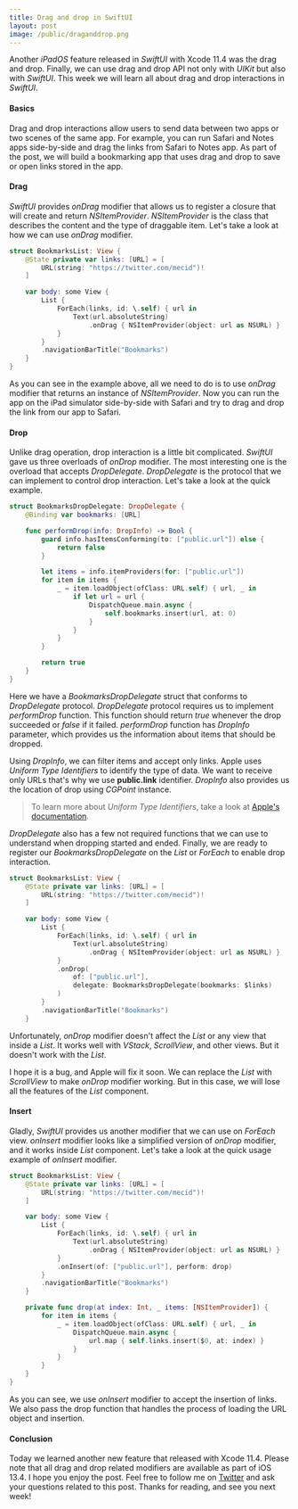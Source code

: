 ```yaml
---
title: Drag and drop in SwiftUI
layout: post
image: /public/draganddrop.png
---
```


Another *iPadOS* feature released in *SwiftUI* with Xcode 11.4 was the drag and drop. Finally, we can use drag and drop API not only with *UIKit* but also with *SwiftUI*. This week we will learn all about drag and drop interactions in *SwiftUI*. 

#### Basics
Drag and drop interactions allow users to send data between two apps or two scenes of the same app. For example, you can run Safari and Notes apps side-by-side and drag the links from Safari to Notes app. As part of the post, we will build a bookmarking app that uses drag and drop to save or open links stored in the app.

#### Drag
*SwiftUI* provides *onDrag* modifier that allows us to register a closure that will create and return *NSItemProvider*. *NSItemProvider* is the class that describes the content and the type of draggable item. Let's take a look at how we can use *onDrag* modifier.

```swift
struct BookmarksList: View {
    @State private var links: [URL] = [
        URL(string: "https://twitter.com/mecid")!
    ]

    var body: some View {
        List {
            ForEach(links, id: \.self) { url in
                Text(url.absoluteString)
                    .onDrag { NSItemProvider(object: url as NSURL) }
            }
        }
        .navigationBarTitle("Bookmarks")
    }
}
```

As you can see in the example above, all we need to do is to use *onDrag* modifier that returns an instance of *NSItemProvider*. Now you can run the app on the iPad simulator side-by-side with Safari and try to drag and drop the link from our app to Safari.

#### Drop
Unlike drag operation, drop interaction is a little bit complicated. *SwiftUI* gave us three overloads of *onDrop* modifier. The most interesting one is the overload that accepts *DropDelegate*. *DropDelegate* is the protocol that we can implement to control drop interaction. Let's take a look at the quick example.

```swift
struct BookmarksDropDelegate: DropDelegate {
    @Binding var bookmarks: [URL]

    func performDrop(info: DropInfo) -> Bool {
        guard info.hasItemsConforming(to: ["public.url"]) else {
            return false
        }

        let items = info.itemProviders(for: ["public.url"])
        for item in items {
            _ = item.loadObject(ofClass: URL.self) { url, _ in
                if let url = url {
                    DispatchQueue.main.async {
                        self.bookmarks.insert(url, at: 0)
                    }
                }
            }
        }

        return true
    }
}
```

Here we have a *BookmarksDropDelegate* struct that conforms to *DropDelegate* protocol. *DropDelegate* protocol requires us to implement *performDrop* function. This function should return *true* whenever the drop succeeded or *false* if it failed. *performDrop* function has *DropInfo* parameter, which provides us the information about items that should be dropped.

Using *DropInfo*, we can filter items and accept only links. Apple uses *Uniform Type Identifiers* to identify the type of data. We want to receive only URLs that's why we use **public.link** identifier. *DropInfo* also provides us the location of drop using *CGPoint* instance.

> To learn more about *Uniform Type Identifiers*, take a look at [Apple's documentation](https://developer.apple.com/library/archive/documentation/FileManagement/Conceptual/understanding_utis/understand_utis_intro/understand_utis_intro.html).

*DropDelegate* also has a few not required functions that we can use to understand when dropping started and ended.
Finally, we are ready to register our *BookmarksDropDelegate* on the *List* or *ForEach* to enable drop interaction.

```swift
struct BookmarksList: View {
    @State private var links: [URL] = [
        URL(string: "https://twitter.com/mecid")!
    ]

    var body: some View {
        List {
            ForEach(links, id: \.self) { url in
                Text(url.absoluteString)
                    .onDrag { NSItemProvider(object: url as NSURL) }
            }
            .onDrop(
                of: ["public.url"],
                delegate: BookmarksDropDelegate(bookmarks: $links)
            )
        }
        .navigationBarTitle("Bookmarks")
    }
```

Unfortunately, *onDrop* modifier doesn't affect the *List* or any view that inside a *List*. It works well with *VStack*, *ScrollView*, and other views. But it doesn't work with the *List*.

I hope it is a bug, and Apple will fix it soon. We can replace the *List* with *ScrollView* to make *onDrop* modifier working. But in this case, we will lose all the features of the *List* component.

#### Insert
Gladly, *SwiftUI* provides us another modifier that we can use on *ForEach* view. *onInsert* modifier looks like a simplified version of *onDrop* modifier, and it works inside *List* component. Let's take a look at the quick usage example of *onInsert* modifier.

```swift
struct BookmarksList: View {
    @State private var links: [URL] = [
        URL(string: "https://twitter.com/mecid")!
    ]

    var body: some View {
        List {
            ForEach(links, id: \.self) { url in
                Text(url.absoluteString)
                    .onDrag { NSItemProvider(object: url as NSURL) }
            }
            .onInsert(of: ["public.url"], perform: drop)
        }
        .navigationBarTitle("Bookmarks")
    }

    private func drop(at index: Int, _ items: [NSItemProvider]) {
        for item in items {
            _ = item.loadObject(ofClass: URL.self) { url, _ in
                DispatchQueue.main.async {
                    url.map { self.links.insert($0, at: index) }
                }
            }
        }
    }
}
```

As you can see, we use *onInsert* modifier to accept the insertion of links. We also pass the drop function that handles the process of loading the URL object and insertion.

#### Conclusion
Today we learned another new feature that released with Xcode 11.4. Please note that all drag and drop related modifiers are available as part of iOS 13.4. I hope you enjoy the post. Feel free to follow me on [Twitter](https://twitter.com/mecid) and ask your questions related to this post. Thanks for reading, and see you next week!
